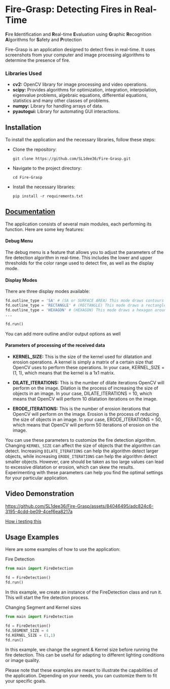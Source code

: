 # Fire-Grasp: Detecting Fires in Real-Time

**F**ire **I**dentification and **R**eal-time **E**valuation using **G**raphic **R**ecognition **A**lgorithms for **S**afety and **P**rotection

Fire-Grasp is an application designed to detect fires in real-time. It uses screenshots from your computer and image processing algorithms to determine the presence of fire.

### Libraries Used
- **cv2:** OpenCV library for image processing and video operations.
- **scipy:** Provides algorithms for optimization, integration, interpolation, eigenvalue problems, algebraic equations, differential equations, statistics and many other classes of problems.
- **numpy:** Library for handling arrays of data.
- **pyautogui:** Library for automating GUI interactions.

## Installation
To install the application and the necessary libraries, follow these steps:

- Clone the repository:
  ```Console
  git clone https://github.com/SL1dee36/Fire-Grasp.git 

- Navigate to the project directory:
  ```Console
  cd Fire-Grasp 
  
- Install the necessary libraries:
  ```Console
  pip install -r requirements.txt 

## [Documentation](https://sl1dee36.github.io/page2.html#header01-1z)
The application consists of several main modules, each performing its function. Here are some key features:

  #### Debug Menu
  The debug menu is a feature that allows you to adjust the parameters of the fire detection algorithm in real-time. This includes the lower and upper thresholds for the color range used to detect fire, as well as the display mode.

  #### Display Modes
  There are three display modes available:


  ```Python
  fd.outline_type = 'SA' # (SA or SURFACE AREA) This mode draws contours around the detected fire.
  fd.outline_type = 'RECTANGLE' # (RECTANGLE) This mode draws a rectangle around the detected fire.
  fd.outline_type = 'HEXAGON' # (HEXAGON) This mode draws a hexagon around the detected fire.
  ...

  fd.run()
  ```
  
  You can add more outline and/or output options as well

  #### Parameters of processing of the received data 
  - **KERNEL_SIZE:** This is the size of the kernel used for dilatation and erosion operations. A kernel is simply a matrix of a certain size that OpenCV uses to perform these operations. In your case, KERNEL_SIZE = (1, 1), which means that the kernel is a 1x1 matrix.
  
  - **DILATE_ITERATIONS:** This is the number of dilate iterations OpenCV will perform on the image. Dilation is the process of increasing the size of objects in an image. In your case, DILATE_ITERATIONS = 10, which means that OpenCV will perform 10 dilatation iterations on the image.
  
  - **ERODE_ITERATIONS:** This is the number of erosion iterations that OpenCV will perform on the image. Erosion is the process of reducing the size of objects in an image. In your case, ERODE_ITERATIONS = 50, which means that OpenCV will perform 50 iterations of erosion on the image.

You can use these parameters to customize the fire detection algorithm. Changing `KERNEL_SIZE` can affect the size of objects that the algorithm can detect. Increasing `DILATE_ITERATIONS` can help the algorithm detect larger objects, while increasing `ERODE_ITERATIONS` can help the algorithm detect smaller objects. However, care should be taken as too large values can lead to excessive dilatation or erosion, which can skew the results. Experimenting with these parameters can help you find the optimal settings for your particular application.
  

## Video Demonstration

https://github.com/SL1dee36/Fire-Grasp/assets/84046495/adc824c6-3195-4cdd-be09-4cef6ea8217a

[How i testing this](https://youtu.be/6vJeOEa6nkw)

## Usage Examples
Here are some examples of how to use the application:

Fire Detection
```Python
from main import FireDetection

fd = FireDetection()
fd.run()
```
In this example, we create an instance of the FireDetection class and run it. This will start the fire detection process.


Changing Segment and Kernel sizes
```Python
from main import FireDetection

fd = FireDetection()
fd.SEGMENT_SIZE = 4
fd.KERNEL_SIZE = (1,1)
fd.run()
```
In this example, we change the segment & Kernel size before running the fire detection. This can be useful for adapting to different lighting conditions or image quality.


Please note that these examples are meant to illustrate the capabilities of the application. Depending on your needs, you can customize them to fit your specific goals.
